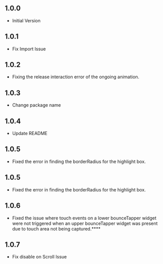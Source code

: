 ## 1.0.0

* Initial Version

## 1.0.1

* Fix Import Issue

## 1.0.2

* Fixing the release interaction error of the ongoing animation.

## 1.0.3

* Change package name

## 1.0.4

* Update README

## 1.0.5    

* Fixed the error in finding the borderRadius for the highlight box.

## 1.0.5

* Fixed the error in finding the borderRadius for the highlight box.


## 1.0.6

* Fixed the issue where touch events on a lower bounceTapper widget were not triggered when an upper bounceTapper widget was present due to touch area not being captured.****


## 1.0.7

* Fix disable on Scroll Issue